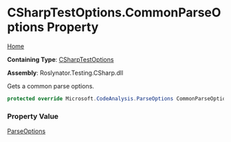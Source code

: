 # CSharpTestOptions\.CommonParseOptions Property

[Home](../../../../../README.md)

**Containing Type**: [CSharpTestOptions](../README.md)

**Assembly**: Roslynator\.Testing\.CSharp\.dll

  
Gets a common parse options\.

```csharp
protected override Microsoft.CodeAnalysis.ParseOptions CommonParseOptions { get; }
```

### Property Value

[ParseOptions](https://docs.microsoft.com/en-us/dotnet/api/microsoft.codeanalysis.parseoptions)


